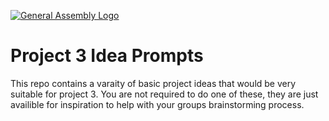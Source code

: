 [![General Assembly Logo](https://camo.githubusercontent.com/1a91b05b8f4d44b5bbfb83abac2b0996d8e26c92/687474703a2f2f692e696d6775722e636f6d2f6b6538555354712e706e67)](https://generalassemb.ly/education/web-development-immersive)

# Project 3 Idea Prompts

This repo contains a varaity of basic project ideas that would be very suitable for project 3. You are not required to do one of these, they are just availible for inspiration to help with your groups brainstorming process.

